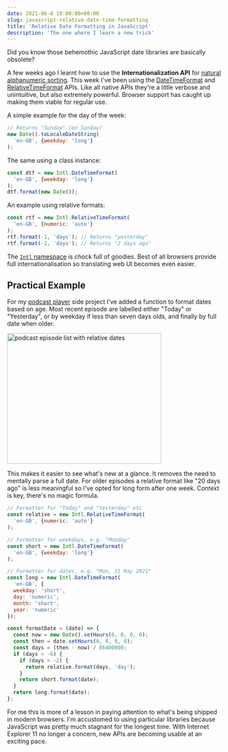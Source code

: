 ```yaml
---
date: 2021-06-8 10:00:00+00:00
slug: javascript-relative-date-time-formatting
title: 'Relative Date Formatting in JavaScript'
description: 'The one where I learn a new trick'
---
```

Did you know those behemothic JavaScript date libraries are basically obsolete?

A few weeks ago I learnt how to use the **Internationalization API** for [natural alphanumeric sorting](/2021/05/17/javascript-natural-alphanumeric-sorting/). This week I've been using the [DateTimeFormat](https://developer.mozilla.org/en-US/docs/Web/JavaScript/Reference/Global_Objects/Intl/DateTimeFormat) and [RelativeTimeFormat](https://developer.mozilla.org/en-US/docs/Web/JavaScript/Reference/Global_Objects/Intl/RelativeTimeFormat) APIs. Like all native APIs they're a little verbose and unintuitive, but also extremely powerful. Browser support has caught up making them viable for regular use.

A simple example for the day of the week:

```javascript
// Returns "Sunday" (on Sunday)
new Date().toLocaleDateString(
  'en-GB', {weekday: 'long'}
);
```

The same using a class instance:

```javascript
const dtf = new Intl.DateTimeFormat(
  'en-GB', {weekday: 'long'}
);
dtf.format(new Date());
```

An example using relative formats:

```javascript
const rtf = new Intl.RelativeTimeFormat(
  'en-GB', {numeric: 'auto'}
);
rtf.format(-1, 'days'); // Returns "yesterday"
rtf.format(-2, 'days'); // Returns "2 days ago"
```

The [`Intl` namespace](https://developer.mozilla.org/en-US/docs/Web/JavaScript/Reference/Global_Objects/Intl) is chock full of goodies. Best of all browsers provide full internationalisation so translating web UI becomes even easier.

## Practical Example

For my [podcast player](https://github.com/tduyng/mesonic) side project I've added a function to format dates based on age. Most recent episode are labelled either "Today" or "Yesterday", or by weekday if less than seven days olds, and finally by full date when older.

<p class="Image">
  <img loading="lazy" srcset="
    /images/blog/2021/mesonic-v0-16-2@1x.png,
    /images/blog/2021/mesonic-v0-16-2@2x.png 2x"
    src="/images/blog/2021/mesonic-v0-16-2@1x.png"
    alt="podcast episode list with relative dates"
    width="360"
    height="304">
</p>

This makes it easier to see what's new at a glance. It removes the need to mentally parse a full date. For older episodes a relative format like "20 days ago" is less meaningful so I've opted for long form after one week. Context is key, there's no magic formula.

```javascript
// Formatter for "Today" and "Yesterday" etc
const relative = new Intl.RelativeTimeFormat(
  'en-GB', {numeric: 'auto'}
);

// Formatter for weekdays, e.g. "Monday"
const short = new Intl.DateTimeFormat(
  'en-GB', {weekday: 'long'}
);

// Formatter for dates, e.g. "Mon, 31 May 2021"
const long = new Intl.DateTimeFormat(
  'en-GB', {
  weekday: 'short',
  day: 'numeric',
  month: 'short',
  year: 'numeric'
});

const formatDate = (date) => {
  const now = new Date().setHours(0, 0, 0, 0);
  const then = date.setHours(0, 0, 0, 0);
  const days = (then - now) / 86400000;
  if (days > -6) {
    if (days > -2) {
      return relative.format(days, 'day');
    }
    return short.format(date);
  }
  return long.format(date);
};
```

For me this is more of a lesson in paying attention to what's being shipped in modern browsers. I'm accustomed to using particular libraries because JavaScript was pretty much stagnant for the longest time. With Internet Explorer 11 no longer a concern, new APIs are becoming usable at an exciting pace.
